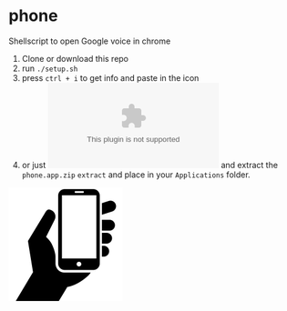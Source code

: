# phone

Shellscript to open Google voice in chrome

1. Clone or download this repo
2. run `./setup.sh`
3. press `ctrl + i` to get info and paste in the icon
4. or just ![Download](https://github.com/zackn9ne/phone/raw/master/phone.zip) and extract the `phone.app.zip` `extract` and place in your `Applications` folder.


![Image of Yaktocat](https://raw.githubusercontent.com/zackn9ne/phone/master/29541-200.png)

